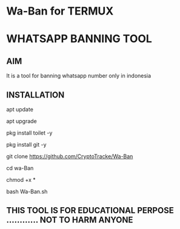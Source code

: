 # Wa-Ban for TERMUX
# WHATSAPP BANNING TOOL
## AIM
It is a tool for banning whatsapp number only in indonesia
## INSTALLATION

apt update

apt upgrade

pkg install toilet -y

pkg install git -y

git clone https://github.com/CryptoTracke/Wa-Ban

cd wa-Ban

chmod +x *

bash Wa-Ban.sh

## THIS TOOL IS FOR EDUCATIONAL PERPOSE ............ NOT TO HARM ANYONE

